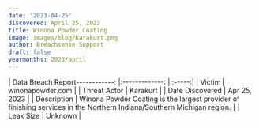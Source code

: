 ```yaml
---
date: '2023-04-25'
discovered: April 25, 2023
title: Winona Powder Coating
image: images/blog/Karakurt.png
author: Breachsense Support
draft: false
yearmonths: 2023/april
---
```


| Data Breach Report------------:     |:-------------:    | :-----:|
| Victim      | winonapowder.com      | 
| Threat Actor      | Karakurt      | 
| Date Discovered      | Apr 25, 2023      | 
| Description      | Winona Powder Coating is the largest provider of finishing services in the Northern Indiana/Southern Michigan region.      | 
| Leak Size      | Unknown      | 

